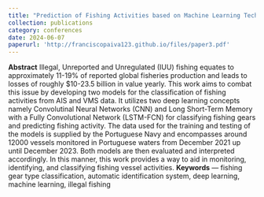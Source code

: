 ```yaml
---
title: "Prediction of Fishing Activities based on Machine Learning Techniques using AIS and VMS data"
collection: publications
category: conferences
date: 2024-06-07
paperurl: 'http://franciscopaiva123.github.io/files/paper3.pdf'
---
```


**Abstract** Illegal, Unreported and Unregulated (IUU) fishing equates to approximately 11-19% of reported global
fisheries production and leads to losses of roughly $10-23.5 billion in value yearly. This work aims to combat
this issue by developing two models for the classification of fishing activities from AIS and VMS data. It utilizes
two deep learning concepts namely Convolutinal Neural Networks (CNN) and Long Short-Term Memory with
a Fully Convolutional Network (LSTM-FCN) for classifying fishing gears and predicting fishing activity. The
data used for the training and testing of the models is supplied by the Portuguese Navy and encompasses around
12000 vessels monitored in Portuguese waters from December 2021 up until December 2023. Both models are
then evaluated and interpreted accordingly. In this manner, this work provides a way to aid in monitoring,
identifying, and classifying fishing vessel activities.
**Keywords** — fishing gear type classification, automatic identification system, deep learning, machine learning,
illegal fishing

